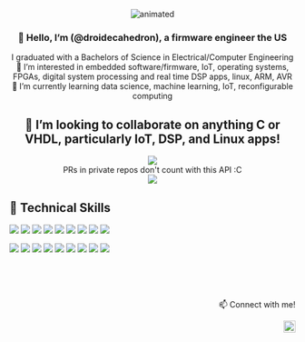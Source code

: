 
<p align="center">
  <img src="https://imgur.com/r7AWvbP.gif" alt="animated" />
</p>




<h3 align="center">
  👋 Hello, I’m (@droidecahedron), a firmware engineer the US<br/>
</h3>

<p align="center">
    I graduated with a Bachelors of Science in Electrical/Computer Engineering<br/>
    👀 I’m interested in embedded software/firmware, IoT, operating systems, FPGAs, digital system processing and real time DSP apps, linux, ARM, AVR<br/>
    🌱 I’m currently learning data science, machine learning, IoT, reconfigurable computing<br/>
   
</p>



<h2 align="center">
       💞️ I’m looking to collaborate on anything C or VHDL, particularly IoT, DSP, and Linux apps! <br/> 
</h2>


<!Stats>
<p align="center">
  <img src="https://github-readme-stats.vercel.app/api?username=droidecahedron&show_icons=true&theme=highcontrast&count_private=true&hide=contribs,stars,issues"/></br>
  PRs in private repos don't count with this API :C</br>
  <img src="https://github-readme-stats.vercel.app/api/top-langs/?username=droidecahedron&theme=highcontrast&layout=compact"/></br>


</p>

## 💼 Technical Skills

![](https://img.shields.io/badge/C-00599C?style=flat&logo=c&logoColor=white)
![](https://img.shields.io/badge/C%2B%2B-00599C?style=flat&logo=c%2B%2B&logoColor=white)
![](https://img.shields.io/badge/ARM-2322F0?style=flat&logo=Appian&logoColor=white)
![](https://img.shields.io/badge/AVR-000?style=flat&logo=amp&logoColor=005AF0)
![](https://img.shields.io/badge/Linux-FCC624?style=flat&logo=linux&logoColor=black)
![](https://img.shields.io/badge/IoT-018bff?style=flat&logo=neo4j&logoColor=white)
![](https://img.shields.io/badge/VHDL-1890FF?style=FLAT&logo=antdesign&logoColor=white)
![](https://img.shields.io/badge/Xilinx-black?style=flat&logo=xrp&logoColor=white)
![](https://img.shields.io/badge/Altium-319795?flat&logo=chakra-ui&logoColor=white)

![](https://img.shields.io/badge/Python-FFD43B?style=flat&logo=python&logoColor=blue)
![](https://img.shields.io/badge/Pandas-2C2D72?style=flat&logo=pandas&logoColor=white)
![](https://img.shields.io/badge/Numpy-777BB4?style=flat&logo=numpy&logoColor=white)
![](https://img.shields.io/badge/SciPy-654FF0?style=flat&logo=SciPy&logoColor=white)
![](https://img.shields.io/badge/TensorFlow-FF6F00?style=flat&logo=TensorFlow&logoColor=white)
![](https://img.shields.io/badge/Keras-D00000?style=flat&logo=Keras&logoColor=white)
![](https://img.shields.io/badge/Jupyter-F37626.svg?&style=flat&logo=Jupyter&logoColor=white)
![](https://img.shields.io/badge/MySQL-005C84?style=flat&logo=mysql&logoColor=white)
![](https://img.shields.io/badge/C%23-239120?style=flat&logo=c-sharp&logoColor=white)


</br>

<center>

</center>

<p align="right">
  <br/>
  <br/>
   📫 Connect with me!<br/>
  
</p>

<a href="https://www.linkedin.com/in/johnny-nguyen-ddhd/"><img align="right" src="https://raw.githubusercontent.com/yushi1007/yushi1007/main/images/linkedin.svg" alt="Johnny Nguyen | LinkedIn" width="21px"/></a>


  

<!---
![Alt Text](https://imgur.com/r7AWvbP.gif)

![droidecahedron's GitHub stats](https://github-readme-stats.vercel.app/api?username=droidecahedron&show_icons=true&theme=highcontrast&count_private=true&hide=contribs,stars,issues)

<!Language stats>
<p align="center">
  <img src="https://github-readme-stats.vercel.app/api/top-langs/?username=droidecahedron&layout=compact"/>
</p>

--->

<!---
droidecahedron/droidecahedron is a ✨ special ✨ repository because its `README.md` (this file) appears on your GitHub profile.
You can click the Preview link to take a look at your changes.
--->
